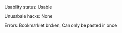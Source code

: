 Usability status:
Usable

Unusabale hacks:
None

Errors:
Bookmarklet broken,
Can only be pasted in once
